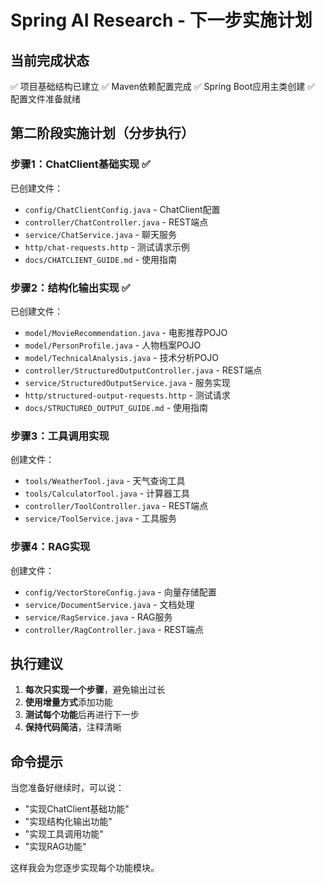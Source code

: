 # Spring AI Research - 下一步实施计划

## 当前完成状态

✅ 项目基础结构已建立
✅ Maven依赖配置完成
✅ Spring Boot应用主类创建
✅ 配置文件准备就绪

## 第二阶段实施计划（分步执行）

### 步骤1：ChatClient基础实现 ✅
已创建文件：
- `config/ChatClientConfig.java` - ChatClient配置
- `controller/ChatController.java` - REST端点
- `service/ChatService.java` - 聊天服务
- `http/chat-requests.http` - 测试请求示例
- `docs/CHATCLIENT_GUIDE.md` - 使用指南

### 步骤2：结构化输出实现 ✅
已创建文件：
- `model/MovieRecommendation.java` - 电影推荐POJO
- `model/PersonProfile.java` - 人物档案POJO  
- `model/TechnicalAnalysis.java` - 技术分析POJO
- `controller/StructuredOutputController.java` - REST端点
- `service/StructuredOutputService.java` - 服务实现
- `http/structured-output-requests.http` - 测试请求
- `docs/STRUCTURED_OUTPUT_GUIDE.md` - 使用指南

### 步骤3：工具调用实现
创建文件：
- `tools/WeatherTool.java` - 天气查询工具
- `tools/CalculatorTool.java` - 计算器工具
- `controller/ToolController.java` - REST端点
- `service/ToolService.java` - 工具服务

### 步骤4：RAG实现
创建文件：
- `config/VectorStoreConfig.java` - 向量存储配置
- `service/DocumentService.java` - 文档处理
- `service/RagService.java` - RAG服务
- `controller/RagController.java` - REST端点

## 执行建议

1. **每次只实现一个步骤**，避免输出过长
2. **使用增量方式**添加功能
3. **测试每个功能**后再进行下一步
4. **保持代码简洁**，注释清晰

## 命令提示

当您准备好继续时，可以说：
- "实现ChatClient基础功能"
- "实现结构化输出功能"
- "实现工具调用功能"
- "实现RAG功能"

这样我会为您逐步实现每个功能模块。
